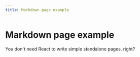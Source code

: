 ```yaml
---
title: Markdown page example
---
```


# Markdown page example

You don't need React to write simple standalone pages.
right?
